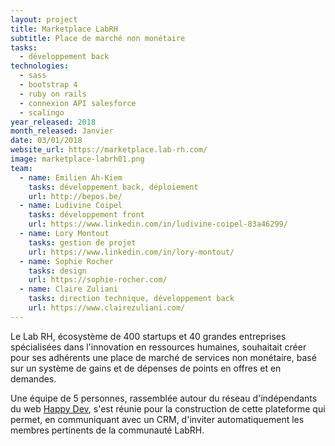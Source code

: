 ```yaml
---
layout: project
title: Marketplace LabRH
subtitle: Place de marché non monétaire
tasks:
  - développement back
technologies:
  - sass
  - bootstrap 4
  - ruby on rails
  - connexion API salesforce
  - scalingo
year_released: 2018
month_released: Janvier
date: 03/01/2018
website_url: https://marketplace.lab-rh.com/
image: marketplace-labrh01.png
team:
  - name: Emilien Ah-Kiem
    tasks: développement back, déploiement
    url: http://bepos.be/
  - name: Ludivine Coipel
    tasks: développement front
    url: https://www.linkedin.com/in/ludivine-coipel-83a46299/
  - name: Lory Montout
    tasks: gestion de projet
    url: https://www.linkedin.com/in/lory-montout/
  - name: Sophie Rocher
    tasks: design
    url: https://sophie-rocher.com/
  - name: Claire Zuliani
    tasks: direction technique, développement back
    url: https://www.clairezuliani.com/
---
```


Le Lab RH, écosystème de 400 startups et 40 grandes entreprises spécialisées dans l'innovation en ressources humaines, souhaitait créer pour ses adhérents une place de marché de services non monétaire, basé sur un système de gains et de dépenses de points en offres et en demandes.

Une équipe de 5 personnes, rassemblée autour du réseau d'indépendants du web [Happy Dev](http://happy-dev.fr/), s'est réunie pour la construction de cette plateforme qui permet, en communiquant avec un CRM, d'inviter automatiquement les membres pertinents de la communauté LabRH.
